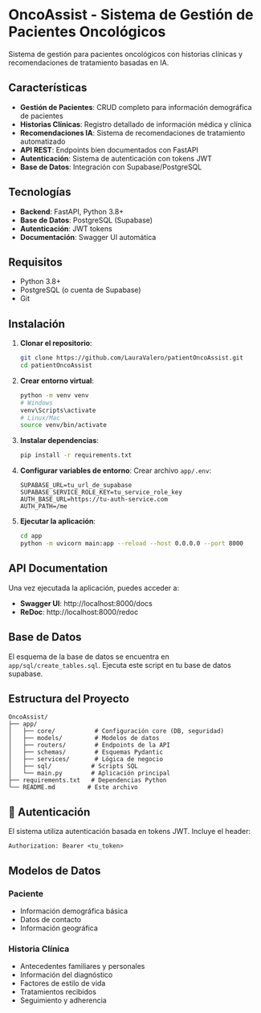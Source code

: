 # OncoAssist - Sistema de Gestión de Pacientes Oncológicos

Sistema de gestión para pacientes oncológicos con historias clínicas y recomendaciones de tratamiento basadas en IA.

## Características

- **Gestión de Pacientes**: CRUD completo para información demográfica de pacientes
- **Historias Clínicas**: Registro detallado de información médica y clínica
- **Recomendaciones IA**: Sistema de recomendaciones de tratamiento automatizado
- **API REST**: Endpoints bien documentados con FastAPI
- **Autenticación**: Sistema de autenticación con tokens JWT
- **Base de Datos**: Integración con Supabase/PostgreSQL

## Tecnologías

- **Backend**: FastAPI, Python 3.8+
- **Base de Datos**: PostgreSQL (Supabase)
- **Autenticación**: JWT tokens
- **Documentación**: Swagger UI automática

## Requisitos

- Python 3.8+
- PostgreSQL (o cuenta de Supabase)
- Git

## Instalación

1. **Clonar el repositorio**:
   ```bash
   git clone https://github.com/LauraValero/patientOncoAssist.git
   cd patientOncoAssist
   ```

2. **Crear entorno virtual**:
   ```bash
   python -m venv venv
   # Windows
   venv\Scripts\activate
   # Linux/Mac
   source venv/bin/activate
   ```

3. **Instalar dependencias**:
   ```bash
   pip install -r requirements.txt
   ```

4. **Configurar variables de entorno**:
   Crear archivo `app/.env`:
   ```env
   SUPABASE_URL=tu_url_de_supabase
   SUPABASE_SERVICE_ROLE_KEY=tu_service_role_key
   AUTH_BASE_URL=https://tu-auth-service.com
   AUTH_PATH=/me
   ```

5. **Ejecutar la aplicación**:
   ```bash
   cd app
   python -m uvicorn main:app --reload --host 0.0.0.0 --port 8000
   ```

## API Documentation

Una vez ejecutada la aplicación, puedes acceder a:
- **Swagger UI**: http://localhost:8000/docs
- **ReDoc**: http://localhost:8000/redoc

## Base de Datos

El esquema de la base de datos se encuentra en `app/sql/create_tables.sql`. Ejecuta este script en tu base de datos supabase.

## Estructura del Proyecto

```
OncoAssist/
├── app/
│   ├── core/           # Configuración core (DB, seguridad)
│   ├── models/         # Modelos de datos
│   ├── routers/        # Endpoints de la API
│   ├── schemas/        # Esquemas Pydantic
│   ├── services/       # Lógica de negocio
│   ├── sql/           # Scripts SQL
│   └── main.py        # Aplicación principal
├── requirements.txt   # Dependencias Python
└── README.md         # Este archivo
```

## 🔐 Autenticación

El sistema utiliza autenticación basada en tokens JWT. Incluye el header:
```
Authorization: Bearer <tu_token>
```

## Modelos de Datos

### Paciente
- Información demográfica básica
- Datos de contacto
- Información geográfica

### Historia Clínica
- Antecedentes familiares y personales
- Información del diagnóstico
- Factores de estilo de vida
- Tratamientos recibidos
- Seguimiento y adherencia
